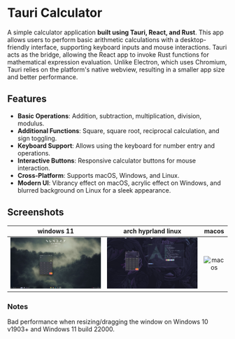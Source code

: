 # Tauri Calculator

A simple calculator application **built using Tauri, React, and Rust**. This app allows users to perform basic arithmetic calculations with a desktop-friendly interface, supporting keyboard inputs and mouse interactions.
Tauri acts as the bridge, allowing the React app to invoke Rust functions for mathematical expression evaluation. Unlike Electron, which uses Chromium, Tauri relies on the platform's native webview, resulting in a smaller app size and better performance.

## Features

- **Basic Operations**: Addition, subtraction, multiplication, division, modulus.
- **Additional Functions**: Square, square root, reciprocal calculation, and sign toggling.
- **Keyboard Support**: Allows using the keyboard for number entry and operations.
- **Interactive Buttons**: Responsive calculator buttons for mouse interaction.
- **Cross-Platform**: Supports macOS, Windows, and Linux.
- **Modern UI**: Vibrancy effect on macOS, acrylic effect on Windows, and blurred background on Linux for a sleek appearance.

## Screenshots

<p align="center">

| windows 11 | arch hyprland linux | macos
| :---:      | :---:         | :---:      
| ![windows 11](./screenshots/windows11.jpg) | ![arch hyprland linux](./screenshots/arch-hyprland.jpg) | ![macos](./screenshots/macos.jpg) |

</p>

### Notes
Bad performance when resizing/dragging the window on Windows 10 v1903+ and Windows 11 build 22000.
